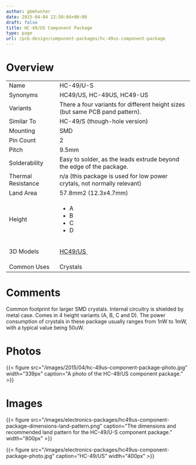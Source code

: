 ```yaml
---
author: gbmhunter
date: 2015-04-04 22:50:04+00:00
draft: false
title: HC-49/US Component Package
type: page
url: /pcb-design/component-packages/hc-49us-component-package
---
```


# Overview

<table>
<tbody>
<tr>
<td >Name</td>
<td >HC-49/U-S</td>
</tr>
<tr >

<td >Synonyms
</td>

<td >HC49/US, HC-49US, HC49-US
</td>
</tr>
<tr >

<td >Variants
</td>

<td >There a four variants for different height sizes (but same PCB pand pattern).
</td>
</tr>
<tr >

<td >Similar To
</td>

<td >HC-49/S (though-hole version)
</td>
</tr>
<tr >

<td >Mounting
</td>

<td >SMD
</td>
</tr>
<tr >

<td >Pin Count
</td>

<td >2
</td>
</tr>
<tr >

<td >Pitch
</td>

<td >9.5mm
</td>
</tr>
<tr >

<td >Solderability
</td>

<td >Easy to solder, as the leads extrude beyond the edge of the package.
</td>
</tr>
<tr >

<td >Thermal Resistance
</td>

<td >n/a (this package is used for low power crytals, not normally relevant)
</td>
</tr>
<tr >

<td >Land Area
</td>

<td >57.8mm2 (12.3x4.7mm)
</td>
</tr>
<tr>
<td>Height</td>
<td>
    <ul>
        <li>A</li>
        <li>B</li>
        <li>C</li>
        <li>D</li>
    </ul>
</td>
</tr>
<tr>
<td >3D Models</td>
<td >
<p><a href="http://www.3dcontentcentral.com/download-model.aspx?catalogid=171&amp;id=137229">HC49/US </a></p>
</td>
</tr>
<tr>
<td >Common Uses</td>
<td>Crystals</td>
</tr>
</tbody>
</table>

# Comments

Common footprint for larger SMD crystals. Internal circuitry is shielded by metal case. Comes in 4 height variants (A, B, C and D). The power consumption of crystals in these package usually ranges from 1nW to 1mW, with a typical value being 50uW.

# Photos

{{< figure src="/images/2015/04/hc-49us-component-package-photo.jpg" width="339px" caption="A photo of the HC-49/US component package."  >}}

# Images

{{< figure src="/images/electronics-packages/hc49us-component-package-dimensions-land-pattern.png" caption="The dimensions and recommended land pattern for the HC-49/U-S component package."  width="800px" >}}

{{< figure src="/images/electronics-packages/hc49us-component-package-photo.jpg" caption="HC-49/US"  width="400px" >}}